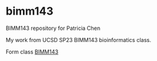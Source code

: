 # bimm143
BIMM143 repository for Patricia Chen

My work from UCSD SP23 BIMM143 bioinformatics class. 

Form class [BIMM143](https://bioboot.github.io/bimm143_S23/)


